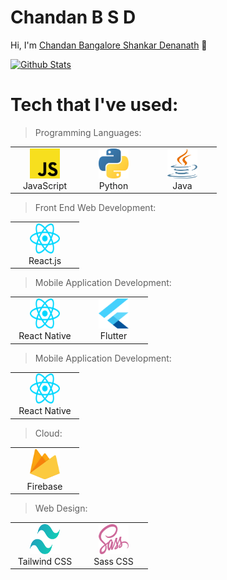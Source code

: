 # Chandan B S D

Hi, I'm [Chandan Bangalore Shankar Denanath](https://thebsdc.github.io/chandanbsd) 👋
<br />

[![Github Stats](https://github-readme-stats.vercel.app/api?username=chandanbsd&show_icons=true)](https://github.com/windard)

<h1>Tech that I've used:</h1>

> Programming Languages:
<table>
<tr>
<td align="center" width="96">
<img
src="./img/js.svg"
width="48"
height="48"
alt="JavaScript"
/>
<br />JavaScript
</td>

<td align="center" width="96">
<img
src="./img/python.svg"
width="48"
height="48"
alt="Python"
/>
<br />Python
</td>

<td align="center" width="96">
<img
src="./img/java.svg"
width="48"
height="48"
alt="Java"
/>
<br />Java
</td>
</tr>
</table>

> Front End Web Development:
<table>
<tr>
<td align="center" width="96">
<img
src="./img/react.svg"
width="48"
height="48"
alt="React.js"
/>
<br />React.js
</td>
</tr>
</table>


> Mobile Application Development:
<table>
<tr>
<td align="center" width="96">
<img
src="./img/react.svg"
width="48"
height="48"
alt="React Native"
/>
<br />React Native
</td>


<td align="center" width="96">
<img
src="./img/flutter-logo.svg"
width="48"
height="48"
alt="Flutter"
/>
<br />Flutter
</td>
</tr>
</table>

> Mobile Application Development:
<table>
<tr>
<td align="center" width="96">
<img
src="./img/react.svg"
width="48"
height="48"
alt="React Native"
/>
<br />React Native
</td>
</tr>
</table>
  
> Cloud:
<table>
<tr>
<td align="center" width="96">
<img
src="./img/firebase.svg"
width="48"
height="48"
alt="Firebase"
/>
<br />Firebase
</td>
</tr>
</table>

> Web Design:
<table>
<tr>
<td align="center" width="96">
<img
src="./img/tailwindcss.svg"
width="48"
height="48"
alt="Tailwind CSS"
/>
<br />Tailwind CSS
</td>

<td align="center" width="96">
<img
src="./img/sass.svg"
width="48"
height="48"
alt="Sass CSS"
/>
<br />Sass CSS
</td>
</tr>
</table>
